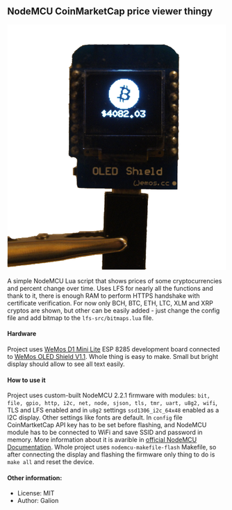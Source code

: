 ## NodeMCU CoinMarketCap price viewer thingy

![Thingy](picture.jpg "CoinMarketCap price viewer thingy")


A simple NodeMCU Lua script that shows prices of some cryptocurrencies and percent change over time. Uses LFS for nearly all the functions and thank to it, there is enough RAM to perform HTTPS handshake with certificate verification. For now only  BCH, BTC, ETH, LTC, XLM and XRP cryptos are shown, but other can be easily added - just change the config file and add bitmap to the `lfs-src/bitmaps.lua` file.


#### Hardware
Project uses [WeMos D1 Mini Lite](https://wiki.wemos.cc/products:d1:d1_mini_lite) ESP 8285 development board connected to [WeMos OLED Shield V1.1](https://wiki.wemos.cc/products:retired:oled_shield_v1.1.0). Whole thing is easy to make. Small but bright display should allow to see all text easily.

#### How to use it
Project uses custom-built NodeMCU 2.2.1 firmware with modules: `bit, file, gpio, http, i2c, net, node, sjson, tls, tmr, uart, u8g2, wifi`, TLS and LFS enabled and in `u8g2` settings `ssd1306_i2c_64x48` enabled as a I2C display. Other settings like fonts are default. In `config` file CoinMartketCap API key has to be set before flashing, and NodeMCU module has to be connected to WiFi and save SSID and password in memory. More information about it is avarible in [official NodeMCU Documentation](https://nodemcu.readthedocs.io/en/master/). Whole project uses `nodemcu-makefile-flash` Makefile, so after connecting the display and flashing the firmware only thing to do is `make all` and reset the device.


#### Other information: 
- License: MIT
- Author: Galion